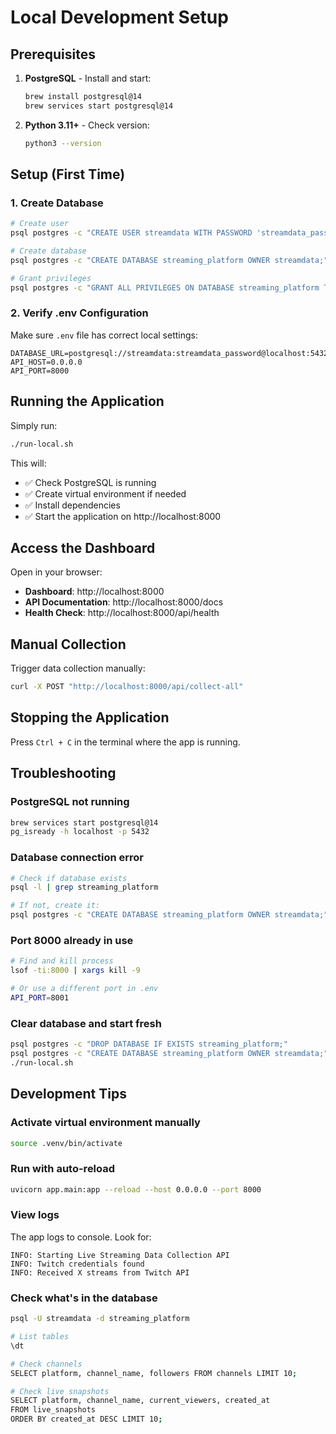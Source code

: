 # Local Development Setup

## Prerequisites

1. **PostgreSQL** - Install and start:
   ```bash
   brew install postgresql@14
   brew services start postgresql@14
   ```

2. **Python 3.11+** - Check version:
   ```bash
   python3 --version
   ```

## Setup (First Time)

### 1. Create Database

```bash
# Create user
psql postgres -c "CREATE USER streamdata WITH PASSWORD 'streamdata_password';"

# Create database
psql postgres -c "CREATE DATABASE streaming_platform OWNER streamdata;"

# Grant privileges
psql postgres -c "GRANT ALL PRIVILEGES ON DATABASE streaming_platform TO streamdata;"
```

### 2. Verify .env Configuration

Make sure `.env` file has correct local settings:

```env
DATABASE_URL=postgresql://streamdata:streamdata_password@localhost:5432/streaming_platform
API_HOST=0.0.0.0
API_PORT=8000
```

## Running the Application

Simply run:

```bash
./run-local.sh
```

This will:
- ✅ Check PostgreSQL is running
- ✅ Create virtual environment if needed
- ✅ Install dependencies
- ✅ Start the application on http://localhost:8000

## Access the Dashboard

Open in your browser:
- **Dashboard**: http://localhost:8000
- **API Documentation**: http://localhost:8000/docs
- **Health Check**: http://localhost:8000/api/health

## Manual Collection

Trigger data collection manually:

```bash
curl -X POST "http://localhost:8000/api/collect-all"
```

## Stopping the Application

Press `Ctrl + C` in the terminal where the app is running.

## Troubleshooting

### PostgreSQL not running

```bash
brew services start postgresql@14
pg_isready -h localhost -p 5432
```

### Database connection error

```bash
# Check if database exists
psql -l | grep streaming_platform

# If not, create it:
psql postgres -c "CREATE DATABASE streaming_platform OWNER streamdata;"
```

### Port 8000 already in use

```bash
# Find and kill process
lsof -ti:8000 | xargs kill -9

# Or use a different port in .env
API_PORT=8001
```

### Clear database and start fresh

```bash
psql postgres -c "DROP DATABASE IF EXISTS streaming_platform;"
psql postgres -c "CREATE DATABASE streaming_platform OWNER streamdata;"
./run-local.sh
```

## Development Tips

### Activate virtual environment manually

```bash
source .venv/bin/activate
```

### Run with auto-reload

```bash
uvicorn app.main:app --reload --host 0.0.0.0 --port 8000
```

### View logs

The app logs to console. Look for:
```
INFO: Starting Live Streaming Data Collection API
INFO: Twitch credentials found
INFO: Received X streams from Twitch API
```

### Check what's in the database

```bash
psql -U streamdata -d streaming_platform

# List tables
\dt

# Check channels
SELECT platform, channel_name, followers FROM channels LIMIT 10;

# Check live snapshots
SELECT platform, channel_name, current_viewers, created_at 
FROM live_snapshots 
ORDER BY created_at DESC LIMIT 10;
```
